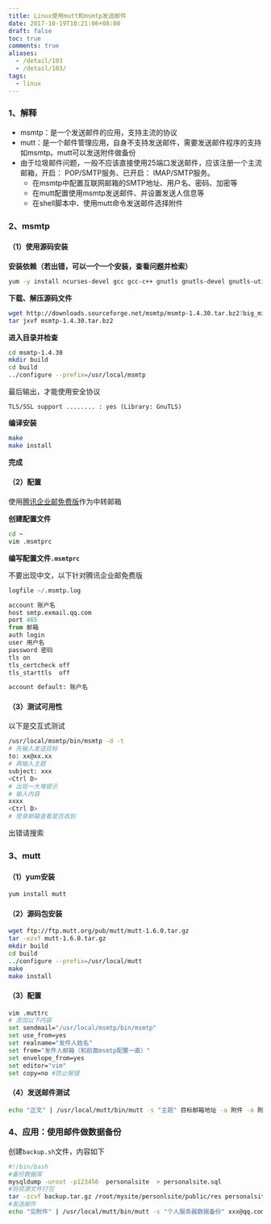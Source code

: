```yaml
---
title: Linux使用mutt和msmtp发送邮件
date: 2017-10-19T10:21:06+08:00
draft: false
toc: true
comments: true
aliases:
  - /detail/103
  - /detail/103/
tags:
  - linux
---
```


### 1、解释

* msmtp：是一个发送邮件的应用，支持主流的协议
* mutt：是一个邮件管理应用，自身不支持发送邮件，需要发送邮件程序的支持如msmtp。mutt可以发送附件做备份
* 由于垃圾邮件问题，一般不应该直接使用25端口发送邮件，应该注册一个主流邮箱，开启： POP/SMTP服务、已开启： IMAP/SMTP服务。
	* 在msmtp中配置互联网邮箱的SMTP地址、用户名、密码、加密等
	* 在mutt配置使用msmtp发送邮件、并设置发送人信息等
	* 在shell脚本中、使用mutt命令发送邮件选择附件

### 2、msmtp

#### （1）使用源码安装

**安装依赖（若出错，可以一个一个安装，查看问题并检索）**

```bash
yum -y install ncurses-devel gcc gcc-c++ gnutls gnutls-devel gnutls-utils openssl openssl-devel libidn libidn-devel
```

**下载、解压源码文件**

```bash
wget http://downloads.sourceforge.net/msmtp/msmtp-1.4.30.tar.bz2?big_mirror=0 --no-check-certificate
tar jxvf msmtp-1.4.30.tar.bz2
```

**进入目录并检查**

```bash
cd msmtp-1.4.30
mkdir build
cd build
../configure --prefix=/usr/local/msmtp
```

最后输出，才能使用安全协议

```
TLS/SSL support ........ : yes (Library: GnuTLS)
```

**编译安装**

```bash
make
make install
```

**完成**

#### （2）配置

使用[腾讯企业邮免费版](https://exmail.qq.com)作为中转邮箱

**创建配置文件**

```bash
cd ~
vim .msmtprc
```

**编写配置文件`.msmtprc`**

不要出现中文，以下针对腾讯企业邮免费版

```python
logfile ~/.msmtp.log

account 账户名
host smtp.exmail.qq.com
port 465
from 邮箱
auth login
user 用户名
password 密码
tls on
tls_certcheck off
tls_starttls  off

account default: 账户名
```

#### （3）测试可用性

以下是交互式测试

```bash
/usr/local/msmtp/bin/msmtp -d -t
# 先输入发送目标
to: xx@xx.xx
# 再输入主题
subject: xxx
<Ctrl D>
# 出现一大堆提示
# 输入内容
xxxx
<Ctrl D>
# 登录邮箱查看是否收到
```

出错请搜索

### 3、mutt

#### （1）yum安装

```bash
yum install mutt
```

#### （2）源码包安装

```bash
wget ftp://ftp.mutt.org/pub/mutt/mutt-1.6.0.tar.gz
tar -xzvf mutt-1.6.0.tar.gz
mkdir build
cd build
../configure --prefix=/usr/local/mutt
make
make install
```

#### （3）配置

```bash
vim .muttrc
# 添加以下内容
set sendmail="/usr/local/msmtp/bin/msmtp"
set use_from=yes
set realname="发件人姓名"
set from="发件人邮箱（和前面msmtp配置一直）"
set envelope_from=yes
set editor="vim"
set copy=no #防止报错
```

#### （4）发送邮件测试

```bash
echo "正文" | /usr/local/mutt/bin/mutt -s "主题" 目标邮箱地址 -a 附件 -a 附件
```

### 4、应用：使用邮件做数据备份

创建`backup.sh`文件，内容如下

```bash
#!/bin/bash
#备份数据库
mysqldump -uroot -p123456  personalsite  > personalsite.sql
#将资源文件打包
tar -zcvf backup.tar.gz /root/mysite/personlsite/public/res personalsite.sql backup.sh
#发送邮件
echo "见附件" | /usr/local/mutt/bin/mutt -s "个人服务器数据备份" xxx@qq.com -a /root/shell/backup.tar.gz
```
